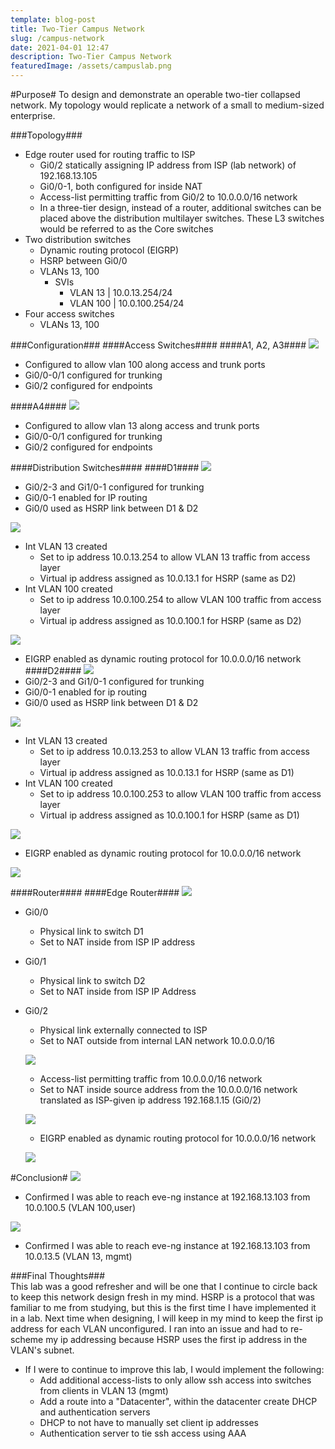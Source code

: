 ```yaml
---
template: blog-post
title: Two-Tier Campus Network
slug: /campus-network
date: 2021-04-01 12:47
description: Two-Tier Campus Network
featuredImage: /assets/campuslab.png
---
```


#Purpose#
To design and demonstrate an operable two-tier collapsed network. My topology would replicate a network of a small to medium-sized enterprise.

###Topology###
- Edge router used for routing traffic to ISP
  - Gi0/2 statically assigning IP address from ISP (lab network) of 192.168.13.105
  - Gi0/0-1, both configured for inside NAT
  - Access-list permitting traffic from Gi0/2 to 10.0.0.0/16 network
  - In a three-tier design, instead of a router, additional switches can be placed above the distribution multilayer switches. These L3 switches would be referred to as the Core switches
- Two distribution switches
  - Dynamic routing protocol (EIGRP)
  - HSRP between Gi0/0
  - VLANs 13, 100
    - SVIs
      - VLAN 13 | 10.0.13.254/24
      - VLAN 100 | 10.0.100.254/24
- Four access switches
    - VLANs 13, 100

###Configuration###
####Access Switches####
####A1, A2, A3####
![](/screenshots/campuslab/a1a2a3.png)
- Configured to allow vlan 100 along access and trunk ports  
- Gi0/0-0/1 configured for trunking  
- Gi0/2 configured for endpoints  

####A4####
![](/screenshots/campuslab/a4.png)  
- Configured to allow vlan 13 along access and trunk ports
- Gi0/0-0/1 configured for trunking
- Gi0/2 configured for endpoints  

####Distribution Switches####
####D1####
![](/screenshots/campuslab/d1.png) 
- Gi0/2-3 and Gi1/0-1 configured for trunking
- Gi0/0-1 enabled for IP routing
- Gi0/0 used as HSRP link between D1 & D2  

![](/screenshots/campuslab/hsrp.png) 
- Int VLAN 13 created
  - Set to ip address 10.0.13.254 to allow VLAN 13 traffic from access layer
  - Virtual ip address assigned as 10.0.13.1 for HSRP (same as D2)
- Int VLAN 100 created
  - Set to ip address 10.0.100.254 to allow VLAN 100 traffic from access layer
  - Virtual ip address assigned as 10.0.100.1 for HSRP (same as D2)  

![](/screenshots/campuslab/eigrp.png) 
- EIGRP enabled as dynamic routing protocol for 10.0.0.0/16 network
####D2####
![](/screenshots/campuslab/d2.png) 
- Gi0/2-3 and Gi1/0-1 configured for trunking
- Gi0/0-1 enabled for ip routing
- Gi0/0 used as HSRP link between D1 & D2  

![](/screenshots/campuslab/d2vlan.png) 
- Int VLAN 13 created
    - Set to ip address 10.0.13.253 to allow VLAN 13 traffic from access layer
    - Virtual ip address assigned as 10.0.13.1 for HSRP (same as D1)
- Int VLAN 100 created
    - Set to ip address 10.0.100.253 to allow VLAN 100 traffic from access layer
    - Virtual ip address assigned as 10.0.100.1 for HSRP (same as D1)  

![](/screenshots/campuslab/d2eigrp.png) 
- EIGRP enabled as dynamic routing protocol for 10.0.0.0/16 network  

![](/screenshots/campuslab/d2route.png) 

####Router####
####Edge Router####
![](/screenshots/campuslab/edgerouter.png) 
- Gi0/0
  - Physical link to switch D1
  - Set to NAT inside from ISP IP address
- Gi0/1
  - Physical link to switch D2
  - Set to NAT inside from ISP IP Address
- Gi0/2
  - Physical link externally connected to ISP
  - Set to NAT outside from internal LAN network 10.0.0.0/16  

  ![](/screenshots/campuslab/edgerouternat.png) 
  - Access-list permitting traffic from 10.0.0.0/16 network
  - Set to NAT inside source address from the 10.0.0.0/16 network translated as ISP-given ip address 192.168.1.15 (Gi0/2)  

  ![](/screenshots/campuslab/edgeroutereigrp.png) 
  - EIGRP enabled as dynamic routing protocol for 10.0.0.0/16 network  

  ![](/screenshots/campuslab/edgerouterroutes.png) 

#Conclusion#
![](/screenshots/campuslab/conclusion.png) 
- Confirmed I was able to reach eve-ng instance at 192.168.13.103 from 10.0.100.5 (VLAN 100,user)  

![](/screenshots/campuslab/conclusion2.png) 
- Confirmed I was able to reach eve-ng instance at 192.168.13.103 from 10.0.13.5 (VLAN 13, mgmt)

###Final Thoughts###  
This lab was a good refresher and will be one that I continue to circle back to keep this network design fresh in my mind. HSRP is a protocol that was familiar to me from studying, but this is the first time I have implemented it in a lab. Next time when designing, I will keep in my mind to keep the first ip address for each VLAN unconfigured. I ran into an issue and had to re-scheme my ip addressing because HSRP uses the first ip address in the VLAN's subnet.
- If I were to continue to improve this lab, I would implement the following:
    - Add additional access-lists to only allow ssh access into switches from clients in VLAN 13 (mgmt)
    - Add a route into a "Datacenter", within the datacenter create DHCP and authentication servers
    - DHCP to not have to manually set client ip addresses
    - Authentication server to tie ssh access using AAA
